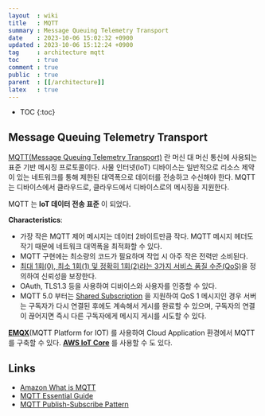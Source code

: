 ```yaml
---
layout  : wiki
title   : MQTT
summary : Message Queuing Telemetry Transport
date    : 2023-10-06 15:02:32 +0900
updated : 2023-10-06 15:12:24 +0900
tag     : architecture mqtt
toc     : true
comment : true
public  : true
parent  : [[/architecture]]
latex   : true
---
```

* TOC
{:toc}

## Message Queuing Telemetry Transport

[MQTT(Message Queuing Telemetry Transport)](https://en.wikipedia.org/wiki/MQTT) 란 머신 대 머신 통신에 사용되는 표준 기반 메시징 프로토콜이다. 사물 인터넷(IoT) 디바이스는 일반적으로
리소스 제약이 있는 네트워크를 통해 제한된 대역폭으로 데이터를 전송하고 수신해야 한다. MQTT는 디바이스에서 클라우드로, 클라우드에서 디바이스로의 메시징을 지원한다.

MQTT 는 __IoT 데이터 전송 표준__ 이 되었다.

__Characteristics__:
- 가장 작은 MQTT 제어 메시지는 데이터 2바이트만큼 작다. MQTT 메시지 헤더도 작기 때문에 네트워크 대역폭을 최적화할 수 있다.
- MQTT 구현에는 최소량의 코드가 필요하며 작업 시 아주 작은 전력만 소비된다.
- [최대 1회(0), 최소 1회(1) 및 정확히 1회(2)라는 3가지 서비스 품질 수준(QoS)](https://www.emqx.com/en/blog/introduction-to-mqtt-qos)을 정의하여 신뢰성을 보장한다.
- OAuth, TLS1.3 등을 사용하여 디바이스와 사용자를 인증할 수 있다.
- MQTT 5.0 부터는 [Shared Subscription](https://www.emqx.com/en/blog/introduction-to-mqtt5-protocol-shared-subscription) 을 지원하여 QoS 1 메시지인 경우 서버는 구독자가 다시 연결된 후에도 계속해서 게시를 완료할 수 있으며, 구독자의 연결이 끊어지면 즉시 다른 구독자에게 메시지 게시를 시도할 수 있다.

__[EMQX](https://github.com/emqx/emqx)__(MQTT Platform for IOT) 를 사용하여 Cloud Application 환경에서 MQTT 를 구축할 수 있다. __[AWS IoT Core](https://aws.amazon.com/ko/iot-core/)__ 를 사용할 수 도 있다.

## Links

- [Amazon What is MQTT](https://aws.amazon.com/ko/what-is/mqtt/)
- [MQTT Essential Guide](https://www.emqx.com/en/mqtt-guide)
- [MQTT Publish-Subscribe Pattern](https://www.emqx.com/en/blog/mqtt-5-introduction-to-publish-subscribe-model)
